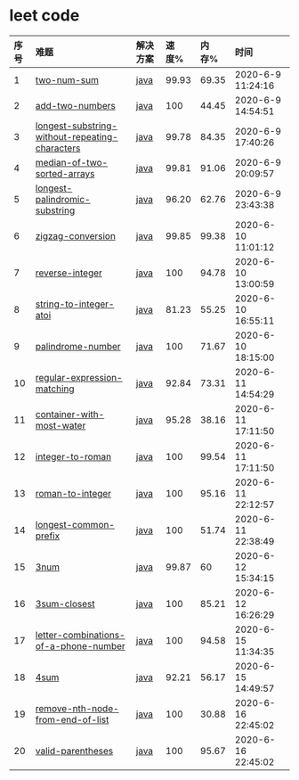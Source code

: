 # leet code

| 序号 | 难题 | 解决方案 | 速度% | 内存% | 时间 |
|:---|:---|:---|:---|:---|:---|
| 1 | [two-num-sum](doc/001-two-num-sum.md) | [java](https://github.com/houbb/leetcode/blob/master/src/main/java/com/github/houbb/leetcode/TwoNumSum.java) |  99.93 | 69.35  | 2020-6-9 11:24:16 |
| 2 | [add-two-numbers](doc/002-add-two-numbers.md) | [java](https://github.com/houbb/leetcode/blob/master/src/main/java/com/github/houbb/leetcode/AddTwoNumbersLeetCodeVersion3.java) |  100 | 44.45  | 2020-6-9 14:54:51 |
| 3 | [longest-substring-without-repeating-characters](doc/003-longest-substring-without-repeating-characters.md) | [java](https://github.com/houbb/leetcode/blob/master/src/main/java/com/github/houbb/leetcode/LongestSubstringWithoutRepeatingCharacters.java) |  99.78 | 84.35  | 2020-6-9 17:40:26 |
| 4 | [median-of-two-sorted-arrays](doc/004-median-of-two-sorted-arrays.md) | [java](https://github.com/houbb/leetcode/blob/master/src/main/java/com/github/houbb/leetcode/MedianOfTwoSortedArrays.java) |  99.81 | 91.06  | 2020-6-9 20:09:57 |
| 5 | [longest-palindromic-substring](doc/005-longest-palindromic-substring.md) | [java](https://github.com/houbb/leetcode/blob/master/src/main/java/com/github/houbb/leetcode/LongestPalindromicSubstringManacher.java) |  96.20 | 62.76  | 2020-6-9 23:43:38 |
| 6 | [zigzag-conversion](doc/006-zigzag-conversion.md) | [java](https://github.com/houbb/leetcode/blob/master/src/main/java/com/github/houbb/leetcode/ZigzagConversion.java) |  99.85 | 99.38  | 2020-6-10 11:01:12 |
| 7 | [reverse-integer](doc/007-reverse-integer.md) | [java](https://github.com/houbb/leetcode/blob/master/src/main/java/com/github/houbb/leetcode/ReverseInteger.java) |  100 | 94.78  | 2020-6-10 13:00:59 |
| 8 | [string-to-integer-atoi](doc/008-string-to-integer-atoi.md) | [java](https://github.com/houbb/leetcode/blob/master/src/main/java/com/github/houbb/leetcode/StringToIntegerAtoiOptimize.java) |  81.23 |  55.25  | 2020-6-10 16:55:11 |
| 9 | [palindrome-number](doc/009-palindrome-number.md) | [java](https://github.com/houbb/leetcode/blob/master/src/main/java/com/github/houbb/leetcode/PalindromeNumberOptimize.java) |  100 |  71.67  | 2020-6-10 18:15:00 |
| 10 | [regular-expression-matching](doc/010-regular-expression-matching.md) | [java](https://github.com/houbb/leetcode/blob/master/src/main/java/com/github/houbb/leetcode/PalindromeNumberOptimize.java) |  92.84 |  73.31  | 2020-6-11 14:54:29 |
| 11 | [container-with-most-water](doc/011-container-with-most-water.md) | [java](https://github.com/houbb/leetcode/blob/master/src/main/java/com/github/houbb/leetcode/PalindromeNumberOptimize.java) |  95.28 |  38.16  | 2020-6-11 17:11:50 |
| 12 | [integer-to-roman](doc/012-integer-to-roman.md) | [java](https://github.com/houbb/leetcode/blob/master/src/main/java/com/github/houbb/leetcode/IntegerToRomanBest.java) |  100 |  99.54  | 2020-6-11 17:11:50 |
| 13 | [roman-to-integer](doc/013-roman-to-integer.md) | [java](https://github.com/houbb/leetcode/blob/master/src/main/java/com/github/houbb/leetcode/RomanToInteger.java) |  100 |  95.16  | 2020-6-11 22:12:57 |
| 14 | [longest-common-prefix](doc/014-longest-common-prefix.md) | [java](https://github.com/houbb/leetcode/blob/master/src/main/java/com/github/houbb/leetcode/LongestCommonPrefix.java) |  100 |  51.74  | 2020-6-11 22:38:49 |
| 15 | [3num](doc/015-3num.md) | [java](https://github.com/houbb/leetcode/blob/master/src/main/java/com/github/houbb/leetcode/ThirdNumSortedAndTwoPointer.java) |  99.87 |  60  | 2020-6-12 15:34:15 |
| 16 | [3sum-closest](doc/016-3sum-closest.md) | [java](https://github.com/houbb/leetcode/blob/master/src/main/java/com/github/houbb/leetcode/ThirdSumClosestOptimize.java) |  100 |  85.21  | 2020-6-12 16:26:29 |
| 17 | [letter-combinations-of-a-phone-number](doc/017-letter-combinations-of-a-phone-number.md) | [java](https://github.com/houbb/leetcode/blob/master/src/main/java/com/github/houbb/leetcode/LetterCombinationsOfAPhoneNumberRecursive.java) |  100 |  94.58  | 2020-6-15 11:34:35 |
| 18 | [4sum](doc/018-4sum.md) | [java](https://github.com/houbb/leetcode/blob/master/src/main/java/com/github/houbb/leetcode/FourSumBest.java) |  92.21 |  56.17  | 2020-6-15 14:49:57 |
| 19 | [remove-nth-node-from-end-of-list](doc/019-remove-nth-node-from-end-of-list.md) | [java](https://github.com/houbb/leetcode/blob/master/src/main/java/com/github/houbb/leetcode/removeNthFromEnd.java) |  100 |  30.88  | 2020-6-16 22:45:02 |
| 20 | [valid-parentheses](doc/020-valid-parentheses.md) | [java](https://github.com/houbb/leetcode/blob/master/src/main/java/com/github/houbb/leetcode/ValidParenthesesOptimize.java) |  100 |  95.67  | 2020-6-16 22:45:02 |